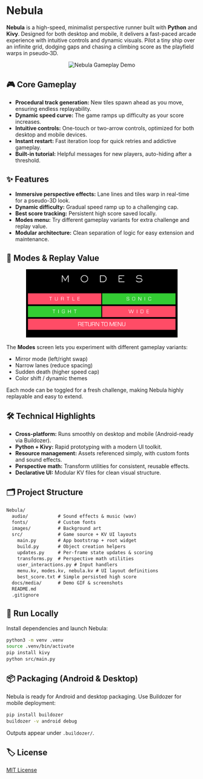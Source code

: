 
# Nebula

**Nebula** is a high-speed, minimalist perspective runner built with **Python** and **Kivy**. Designed for both desktop and mobile, it delivers a fast-paced arcade experience with intuitive controls and dynamic visuals. Pilot a tiny ship over an infinite grid, dodging gaps and chasing a climbing score as the playfield warps in pseudo‑3D.


<p align="center">
  <img src="docs/media/demo.gif" alt="Nebula Gameplay Demo" width="600"/>
</p>


## 🎮 Core Gameplay
- **Procedural track generation:** New tiles spawn ahead as you move, ensuring endless replayability.
- **Dynamic speed curve:** The game ramps up difficulty as your score increases.
- **Intuitive controls:** One-touch or two-arrow controls, optimized for both desktop and mobile devices.
- **Instant restart:** Fast iteration loop for quick retries and addictive gameplay.
- **Built-in tutorial:** Helpful messages for new players, auto-hiding after a threshold.


## ✨ Features
- **Immersive perspective effects:** Lane lines and tiles warp in real-time for a pseudo-3D look.
- **Dynamic difficulty:** Gradual speed ramp up to a challenging cap.
- **Best score tracking:** Persistent high score saved locally.
- **Modes menu:** Try different gameplay variants for extra challenge and replay value.
- **Modular architecture:** Clean separation of logic for easy extension and maintenance.


## 🧩 Modes & Replay Value
<p align="center">
  <img src="docs/media/modes.png" alt="Modes Menu Screenshot" width="400"/>
</p>

The **Modes** screen lets you experiment with different gameplay variants:
- Mirror mode (left/right swap)
- Narrow lanes (reduce spacing)
- Sudden death (higher speed cap)
- Color shift / dynamic themes

Each mode can be toggled for a fresh challenge, making Nebula highly replayable and easy to extend.


## 🛠 Technical Highlights
- **Cross-platform:** Runs smoothly on desktop and mobile (Android-ready via Buildozer).
- **Python + Kivy:** Rapid prototyping with a modern UI toolkit.
- **Resource management:** Assets referenced simply, with custom fonts and sound effects.
- **Perspective math:** Transform utilities for consistent, reusable effects.
- **Declarative UI:** Modular KV files for clean visual structure.


## 🗂 Project Structure
```
Nebula/
  audio/           # Sound effects & music (wav)
  fonts/           # Custom fonts
  images/          # Background art
  src/             # Game source + KV UI layouts
    main.py        # App bootstrap + root widget
    build.py       # Object creation helpers
    updates.py     # Per‑frame state updates & scoring
    transforms.py  # Perspective math utilities
    user_interactions.py # Input handlers
    menu.kv, modes.kv, nebula.kv # UI layout definitions
    best_score.txt # Simple persisted high score
  docs/media/      # Demo GIF & screenshots
  README.md
  .gitignore
```


## 🚀 Run Locally
Install dependencies and launch Nebula:
```bash
python3 -m venv .venv
source .venv/bin/activate
pip install kivy
python src/main.py
```


## 📦 Packaging (Android & Desktop)
Nebula is ready for Android and desktop packaging. Use Buildozer for mobile deployment:
```bash
pip install buildozer
buildozer -v android debug
```
Outputs appear under `.buildozer/`.


## 🏷 License
[MIT License](LICENSE)
